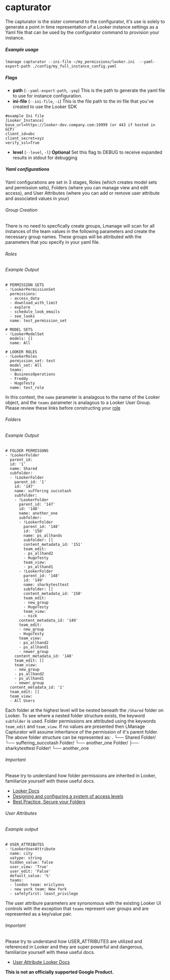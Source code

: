 # capturator
The capturator is the sister command to the configurator, it's use is solely to generate a point in time representation of a Looker instance settings as a Yaml file that can be used by the configurator command to provision your instance.

##### Example usage
`lmanage capturator --ini-file ~/my_permissions/looker.ini  --yaml-export-path ./config/my_full_instance_config.yaml `
##### Flags
- **path** (`--yaml-export-path`, `-yep`) This is the path to generate the yaml file to use for instance configuration. 
- **ini-file** (`--ini-file`, `-i`) This is the file path to the ini file that you've created to use the Looker SDK
```
#example Ini file
[Looker_Instance]
base_url=https://looker-dev.company.com:19999 (or 443 if hosted in GCP)
client_id=abc
client_secret=xyz
verify_ssl=True
```
- **level** (`--level`, `-l`) **Optional** Set this flag to DEBUG to receive expanded results in stdout for debugging  

##### Yaml configurations
Yaml configurations are set in 3 stages, Roles (which creates model sets and permission sets), Folders (where you can manage view and edit access), and User Attributes (where you can add or remove user attribute and associated values in your)

###### Group Creation
There is no need to specfically create groups, Lmanage will scan for all instances of the team values in the following parameters and create the necessary group names. These groups will be attributed with the parameters that you specify in your yaml file.

###### Roles
###### Example Output
```
# PERMISSION SETS
- !LookerPermissionSet
  permissions:
  - access_data
  - download_with_limit
  - explore
  - schedule_look_emails
  - see_looks
  name: test_permission_set

# MODEL SETS
- !LookerModelSet
  models: []
  name: All

# LOOKER ROLES
- !LookerRoles
  permission_set: test
  model_set: All
  teams:
  - BusinessOperations
  - Freddy
  - HugoTesty
  name: test_role
```
In this context, the `name` parameter is analagous to the name of the Looker object, and the `teams` parameter is analagous to a Looker User Group. Please review these links before constructing your [role](https://docs.looker.com/admin-options/settings/roles)

###### Folders
###### Example Output
```
# FOLDER PERMISSONS 
- !LookerFolder
  parent_id:
  id: '1'
  name: Shared
  subfolder:
  - !LookerFolder
    parent_id: '1'
    id: '147'
    name: suffering succotash
    subfolder:
    - !LookerFolder
      parent_id: '147'
      id: '148'
      name: another_one
      subfolder:
      - !LookerFolder
        parent_id: '148'
        id: '150'
        name: ps_allhands
        subfolder: []
        content_metadata_id: '151'
        team_edit:
        - ps_allhand2
        - HugoTesty
        team_view:
        - ps_allhand1
      - !LookerFolder
        parent_id: '148'
        id: '149'
        name: sharkytesttest
        subfolder: []
        content_metadata_id: '150'
        team_edit:
        - new_group
        - HugoTesty
        team_view:
        - nick
      content_metadata_id: '149'
      team_edit:
      - new_group
      - HugoTesty
      team_view:
      - ps_allhand2
      - ps_allhand1
      - newer_group
    content_metadata_id: '148'
    team_edit: []
    team_view:
    - new_group
    - ps_allhand2
    - ps_allhand1
    - newer_group
  content_metadata_id: '1'
  team_edit: []
  team_view:
  - All Users
```
Each folder at the highest level will be nested beneath the `/Shared` folder on Looker. To see where a nested folder structure exists, the keyword `subfolder` is used. Folder permissions are attributed using the keywords `team_edit` and `team_view`. If no values are presented then LManage Capturator will assume inheritance of the permission of it's parent folder. The above folder structure can be represented as:
.
└── Shared Folder/
    └── suffering_succotash Folder/
        └── another_one Folder/
            ├── sharkytesttest Folder!
            └── another_one

###### Important

Please try to understand how folder permissions are inherited in Looker, familiarize yourself with these useful docs. 
- [Looker Docs](https://cloud.google.com/looker/docs/organizing-spaces)
- [Designing and configuring a system of access levels](https://docs.looker.com/admin-options/tutorials/access-controls)
- [Best Practice, Secure your Folders](https://help.looker.com/hc/en-us/articles/360001897687-Best-Practice-Secure-Your-Spaces-A-Content-Access-Walk-through)

###### User Attributes
###### Example output

```
# USER_ATTRIBUTES
- !LookerUserAttribute
  name: city
  uatype: string
  hidden_value: false
  user_view: 'True'
  user_edit: 'False'
  default_value: '%'
  teams:
  - london team: ericlyons
  - new york team: New York
  - safetyfirst: least_privilege
```
The user attribure parameters are synonomous with the existing Looker UI controls with the exception that `teams` represent user groups and are represented as a key/value pair.  

###### Important

Please try to understand how USER_ATTRIBUTES are utilized and referenced in Looker and they are super powerful and dangerous, familiarize yourself with these useful docs. 
- [User Attribute Looker Docs](https://cloud.google.com/looker/docs/admin-panel-users-user-attributes#:~:text=Looker%20automatically%20includes%20some%20user,but%20should%20not%20be%20deleted.)


**This is not an officially supported Google Product.**
